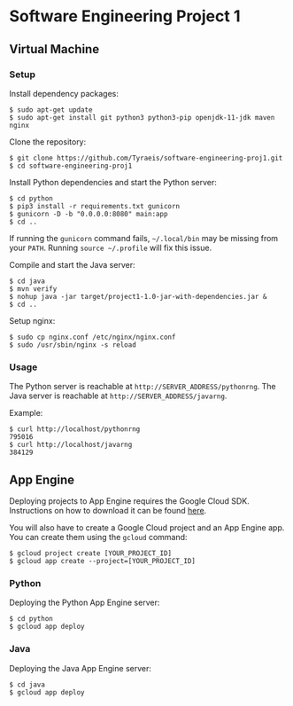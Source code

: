 # Software Engineering Project 1

## Virtual Machine

### Setup

Install dependency packages:
```
$ sudo apt-get update
$ sudo apt-get install git python3 python3-pip openjdk-11-jdk maven nginx
```

Clone the repository:
```
$ git clone https://github.com/Tyraeis/software-engineering-proj1.git
$ cd software-engineering-proj1
```

Install Python dependencies and start the Python server:
```
$ cd python
$ pip3 install -r requirements.txt gunicorn
$ gunicorn -D -b "0.0.0.0:8080" main:app
$ cd ..
```

If running the `gunicorn` command fails, `~/.local/bin` may be missing from your `PATH`. Running `source ~/.profile` will fix this issue.

Compile and start the Java server:
```
$ cd java
$ mvn verify
$ nohup java -jar target/project1-1.0-jar-with-dependencies.jar &
$ cd ..
```

Setup nginx:
```
$ sudo cp nginx.conf /etc/nginx/nginx.conf
$ sudo /usr/sbin/nginx -s reload
```

### Usage

The Python server is reachable at `http://SERVER_ADDRESS/pythonrng`. The Java server is reachable at `http://SERVER_ADDRESS/javarng`.

Example:
```
$ curl http://localhost/pythonrng
795016
$ curl http://localhost/javarng
384129
```

## App Engine

Deploying projects to App Engine requires the Google Cloud SDK. Instructions on how to download it can be found [here](https://cloud.google.com/sdk/docs/).

You will also have to create a Google Cloud project and an App Engine app. You can create them using the `gcloud` command:
```
$ gcloud project create [YOUR_PROJECT_ID]
$ gcloud app create --project=[YOUR_PROJECT_ID]
```

### Python

Deploying the Python App Engine server:
```
$ cd python
$ gcloud app deploy
```

### Java

Deploying the Java App Engine server:
```
$ cd java
$ gcloud app deploy
```


